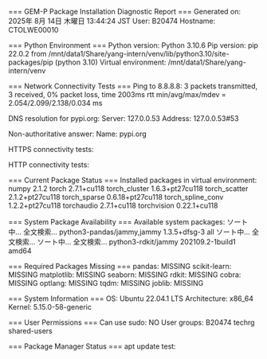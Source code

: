 === GEM-P Package Installation Diagnostic Report ===
Generated on: 2025年  8月 14日 木曜日 13:44:24 JST
User: B20474
Hostname: CTOLWE00010

=== Python Environment ===
Python version: Python 3.10.6
Pip version: pip 22.0.2 from /mnt/data1/Share/yang-intern/venv/lib/python3.10/site-packages/pip (python 3.10)
Virtual environment: /mnt/data1/Share/yang-intern/venv

=== Network Connectivity Tests ===
Ping to 8.8.8.8:
3 packets transmitted, 3 received, 0% packet loss, time 2003ms
rtt min/avg/max/mdev = 2.054/2.099/2.138/0.034 ms

DNS resolution for pypi.org:
Server:		127.0.0.53
Address:	127.0.0.53#53

Non-authoritative answer:
Name:	pypi.org

HTTPS connectivity tests:

HTTP connectivity tests:

=== Current Package Status ===
Installed packages in virtual environment:
numpy                    2.1.2
torch                    2.7.1+cu118
torch_cluster            1.6.3+pt27cu118
torch_scatter            2.1.2+pt27cu118
torch_sparse             0.6.18+pt27cu118
torch_spline_conv        1.2.2+pt27cu118
torchaudio               2.7.1+cu118
torchvision              0.22.1+cu118

=== System Package Availability ===
Available system packages:
ソート中...
全文検索...
python3-pandas/jammy,jammy 1.3.5+dfsg-3 all
ソート中...
全文検索...
ソート中...
全文検索...
python3-rdkit/jammy 202109.2-1build1 amd64

=== Required Packages Missing ===
pandas: MISSING
scikit-learn: MISSING
matplotlib: MISSING
seaborn: MISSING
rdkit: MISSING
cobra: MISSING
optlang: MISSING
tqdm: MISSING
joblib: MISSING

=== System Information ===
OS: Ubuntu 22.04.1 LTS
Architecture: x86_64
Kernel: 5.15.0-58-generic

=== User Permissions ===
Can use sudo: NO
User groups: B20474 techrg shared-users

=== Package Manager Status ===
apt update test:

